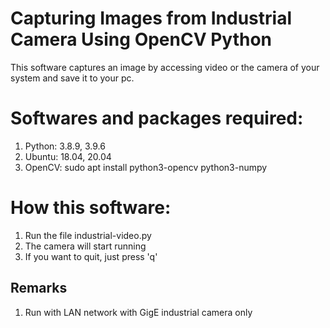 # Capturing Images from Industrial Camera Using OpenCV Python
This software captures an image by accessing video or the camera of your system and save it to your pc.


# Softwares and packages required:
1. Python: 3.8.9, 3.9.6
2. Ubuntu: 18.04, 20.04
3. OpenCV: sudo apt install python3-opencv python3-numpy

# How this software:
1. Run the file industrial-video.py
2. The camera will start running
3. If you want to quit, just press 'q'

## Remarks
1. Run with LAN network with GigE industrial camera only
